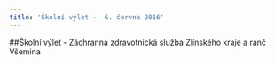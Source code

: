 ```yaml
---
title: 'Školní výlet -  6. června 2016'
---
```


##Školní výlet - Záchranná zdravotnická služba Zlínského kraje a ranč Všemina
